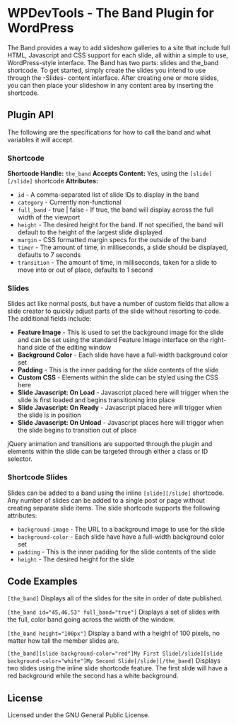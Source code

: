 WPDevTools - The Band Plugin for WordPress
==========================================

The Band provides a way to add slideshow galleries to a site that include full HTML, Javascript and CSS support for each slide, all within a simple to use, WordPress-style interface.  The Band has two parts: slides and the_band shortcode.  To get started, simply create the slides you intend to use through the -Slides- content interface.  After creating one or more slides, you can then place your slideshow in any content area by inserting the shortcode.


Plugin API
----------
The following are the specifications for how to call the band and what variables it will accept.

### Shortcode
**Shortcode Handle:** `the_band`
**Accepts Content:** Yes, using the `[slide][/slide]` shortcode
**Attributes:**

* `id` - A comma-separated list of slide IDs to display in the band
* `category` - Currently non-functional
* `full_band` - true | false - If true, the band will display across the full width of the viewport
* `height` - The desired height for the band.  If not specified, the band will default to the height of the largest slide displayed
* `margin` - CSS formatted margin specs for the outside of the band
* `timer` - The amount of time, in milliseconds, a slide should be displayed, defaults to 7 seconds
* `transition` - The amount of time, in milliseconds, taken for a slide to move into or out of place, defaults to 1 second

### Slides
Slides act like normal posts, but have a number of custom fields that allow a slide creator to quickly adjust parts of the slide without resorting to code.  The additional fields include:

* **Feature Image** - This is used to set the background image for the slide and can be set using the standard Feature Image interface on the right-hand side of the editing window
* **Background Color** - Each slide have have a full-width background color set
* **Padding** - This is the inner padding for the slide contents of the slide
* **Custom CSS** - Elements within the slide can be styled using the CSS here
* **Slide Javascript: On Load** - Javascript placed here will trigger when the slide is first loaded and begins transitioning into place
* **Slide Javascript: On Ready** - Javascript placed here will trigger when the slide is in position
* **Slide Javascript: On Unload** - Javascript places here will trigger when the slide begins to transition out of place

jQuery animation and transitions are supported through the plugin and elements within the slide can be targeted through either a class or ID selector.

### Shortcode Slides
Slides can be added to a band using the inline `[slide][/slide]` shortcode.  Any number of slides can be added to a single post or page without creating separate slide items.  The slide shortcode supports the following attributes:

* `background-image` - The URL to a background image to use for the slide
* `background-color` - Each slide have have a full-width background color set
* `padding` - This is the inner padding for the slide contents of the slide
* `height` - The desired height for the slide


Code Examples
-------------

`[the_band]`
Displays all of the slides for the site in order of date published.

`[the_band id="45,46,53" full_band="true"]`
Displays a set of slides with the full, color band going across the width of the window.

`[the_band height="100px"]`
Display a band with a height of 100 pixels, no matter how tall the member slides are.

`[the_band][slide background-color="red"]My First Slide[/slide][slide background-color="white"]My Second Slide[/slide][/the_band]`
Displays two slides using the inline slide shortcode feature.  The first slide will have a red background while the second has a white background.


License
-------

Licensed under the GNU General Public License.